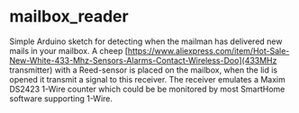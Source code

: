 # mailbox_reader
Simple Arduino sketch for detecting when the mailman has delivered new mails in your mailbox.
A cheep [https://www.aliexpress.com/item/Hot-Sale-New-White-433-Mhz-Sensors-Alarms-Contact-Wireless-Doo](433MHz transmitter) with a Reed-sensor is placed on the mailbox, when the lid is opened it transmit a signal to this receiver. The receiver emulates a Maxim DS2423 1-Wire counter which could be be monitored by most SmartHome software supporting 1-Wire.
